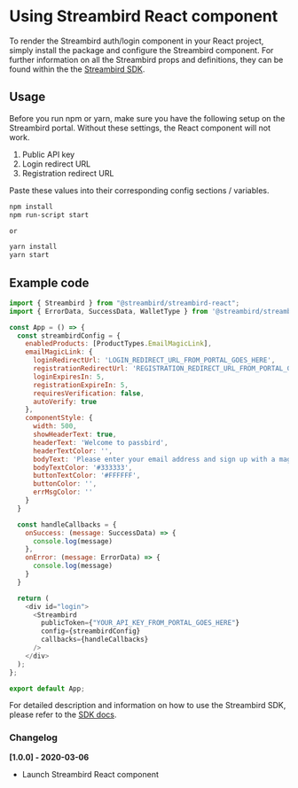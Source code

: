 # Using Streambird React component

To render the Streambird auth/login component in your React project, simply install the package and configure the Streambird component. For further information on all the Streambird props and definitions, they can be found within the the [Streambird SDK](https://docs.streambird.io/docs/sdk).

## Usage

Before you run npm or yarn, make sure you have the following setup on the Streambird portal. Without these settings, the React component will not work.

1. Public API key
2. Login redirect URL
3. Registration redirect URL

Paste these values into their corresponding config sections / variables.

```sh
npm install
npm run-script start

or

yarn install
yarn start

```

## Example code

```js
import { Streambird } from "@streambird/streambird-react";
import { ErrorData, SuccessData, WalletType } from '@streambird/streambird-js';

const App = () => {
  const streambirdConfig = {
    enabledProducts: [ProductTypes.EmailMagicLink],
    emailMagicLink: {
      loginRedirectUrl: 'LOGIN_REDIRECT_URL_FROM_PORTAL_GOES_HERE',
      registrationRedirectUrl: 'REGISTRATION_REDIRECT_URL_FROM_PORTAL_GOES_HERE',
      loginExpiresIn: 5,
      registrationExpireIn: 5,
      requiresVerification: false,
      autoVerify: true
    },
    componentStyle: {
      width: 500,
      showHeaderText: true,
      headerText: 'Welcome to passbird',
      headerTextColor: '',
      bodyText: 'Please enter your email address and sign up with a magic link to start using decentralized applications.',
      bodyTextColor: '#333333',
      buttonTextColor: '#FFFFFF',
      buttonColor: '',
      errMsgColor: ''
    }
  }

  const handleCallbacks = {
    onSuccess: (message: SuccessData) => {
      console.log(message)
    },
    onError: (message: ErrorData) => {
      console.log(message)
    }
  }

  return (
    <div id="login">
      <Streambird
        publicToken={"YOUR_API_KEY_FROM_PORTAL_GOES_HERE"}
        config={streambirdConfig}
        callbacks={handleCallbacks}
      />
    </div>
  );
};

export default App;

```

For detailed description and information on how to use the Streambird SDK, please refer to the [SDK docs](https://docs.streambird.io/docs/sdk).

### Changelog

**[1.0.0] - 2020-03-06**
- Launch Streambird React component

